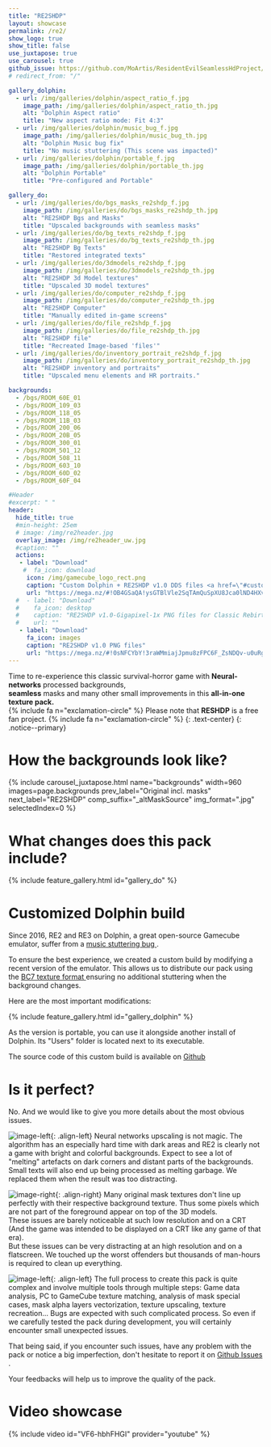 ```yaml
---
title: "RE2SHDP"
layout: showcase
permalink: /re2/
show_logo: true
show_title: false
use_juxtapose: true
use_carousel: true
github_issue: https://github.com/MoArtis/ResidentEvilSeamlessHdProject/issues
# redirect_from: "/"

gallery_dolphin:
  - url: /img/galleries/dolphin/aspect_ratio_f.jpg
    image_path: /img/galleries/dolphin/aspect_ratio_th.jpg
    alt: "Dolphin Aspect ratio"
    title: "New aspect ratio mode: Fit 4:3"
  - url: /img/galleries/dolphin/music_bug_f.jpg
    image_path: /img/galleries/dolphin/music_bug_th.jpg
    alt: "Dolphin Music bug fix"
    title: "No music stuttering (This scene was impacted)"
  - url: /img/galleries/dolphin/portable_f.jpg
    image_path: /img/galleries/dolphin/portable_th.jpg
    alt: "Dolphin Portable"
    title: "Pre-configured and Portable"

gallery_do:
  - url: /img/galleries/do/bgs_masks_re2shdp_f.jpg
    image_path: /img/galleries/do/bgs_masks_re2shdp_th.jpg
    alt: "RE2SHDP Bgs and Masks"
    title: "Upscaled backgrounds with seamless masks"
  - url: /img/galleries/do/bg_texts_re2shdp_f.jpg
    image_path: /img/galleries/do/bg_texts_re2shdp_th.jpg
    alt: "RE2SHDP Bg Texts"
    title: "Restored integrated texts"
  - url: /img/galleries/do/3dmodels_re2shdp_f.jpg
    image_path: /img/galleries/do/3dmodels_re2shdp_th.jpg
    alt: "RE2SHDP 3d Model textures"
    title: "Upscaled 3D model textures"
  - url: /img/galleries/do/computer_re2shdp_f.jpg
    image_path: /img/galleries/do/computer_re2shdp_th.jpg
    alt: "RE2SHDP Computer"
    title: "Manually edited in-game screens"
  - url: /img/galleries/do/file_re2shdp_f.jpg
    image_path: /img/galleries/do/file_re2shdp_th.jpg
    alt: "RE2SHDP file"
    title: "Recreated Image-based 'files'"
  - url: /img/galleries/do/inventory_portrait_re2shdp_f.jpg
    image_path: /img/galleries/do/inventory_portrait_re2shdp_th.jpg
    alt: "RE2SHDP inventory and portraits"
    title: "Upscaled menu elements and HR portraits."

backgrounds:
  - /bgs/ROOM_60E_01
  - /bgs/ROOM_109_03
  - /bgs/ROOM_118_05
  - /bgs/ROOM_11B_03
  - /bgs/ROOM_200_06
  - /bgs/ROOM_20B_05
  - /bgs/ROOM_300_01
  - /bgs/ROOM_501_12
  - /bgs/ROOM_508_11
  - /bgs/ROOM_603_10
  - /bgs/ROOM_60D_02
  - /bgs/ROOM_60F_04

#Header
#excerpt: " "
header:
  hide_title: true
  #min-height: 25em
  # image: /img/re2header.jpg
  overlay_image: /img/re2header_uw.jpg
  #caption: ""
  actions:
   - label: "Download"
    #  fa_icon: download
     icon: /img/gamecube_logo_rect.png
     caption: "Custom Dolphin + RE2SHDP v1.0 DDS files <a href=\"#customized-dolphin-build\">more info...</a>"
     url: "https://mega.nz/#!OB4GSaQA!ysGTBlVle2SqTAmQuSpXU8Jca0lND4HXvBODs7d0_TE"
  #  - label: "Download"
  #    fa_icon: desktop
  #    caption: "RE2SHDP v1.0-Gigapixel-1x PNG files for Classic Rebirth <a href=\"\">more info...</a>"
  #    url: ""
   - label: "Download"
     fa_icon: images
     caption: "RE2SHDP v1.0 PNG files"
     url: "https://mega.nz/#!0sNFCYbY!3raWMmiajJpmu8zFPC6F_ZsNDQv-u0uRgVpcq98NJeI"
---
```


<!-- <div class="feature__wrapper"> -->

Time to re-experience this classic survival-horror game with **Neural-networks** processed backgrounds,<br> **seamless** masks and many other small improvements in this **all-in-one texture pack.**<br>
{% include fa n="exclamation-circle" %} Please note that **RESHDP** is a free fan project. {% include fa n="exclamation-circle" %}
{: .text-center}
{: .notice--primary}

<!-- </div> -->

# How the backgrounds look like?

{% include carousel_juxtapose.html name="backgrounds" width=960 images=page.backgrounds prev_label="Original incl. masks" next_label="RE2SHDP" comp_suffix="_altMaskSource" img_format=".jpg" selectedIndex=0 %}

<div class="feature__wrapper"></div>

# What changes does this pack include?

{% include feature_gallery.html id="gallery_do" %}

<div class="feature__wrapper"></div>

<!-- # What's the big deal with "seamless masks"?

While it's not the first time the backgrounds of the classic RE games are being upscaled with ESRGAN or other similar tools, the result is usually not playable.

Trying to just use upscaled background will give you that result:

<div class="align-center" style="width:960px; margin-bottom:2em">
{% include juxtapose.html name="sl_mixed" prev_img="/seamless/Mixed.jpg" next_img="/seamless/Seamless.jpg" prev_label="Bg Only" next_label="Seamless" %}
</div>

Parts of the background is still pixelated. This is due to the fact that Classic RE games use pre-rendered backgrounds covered by sprites to create an illusion of depth. The parts still pixelated on the previous was these mask sprites being drawn on top of the background.

The mask setup in these games is quite complex. With multiple layer of "mask groups" and special cases where groups are switched on and off to animate the background.

The masks are packed as a texture sheet and like a puzzle, each parts (usually) correspond to a spot on the background texture.

Thus, processing the mask texture sheets will always end up creating seams around these masks. The color of a mask parts will be mixed with other parts and will miss the color information where there is transparency.

Our solution is to use the game data to determine proper Mask to background texture mapping coordinates, allowing us to regenerate the masks from any processed and upscaled background textures.

comparison with a directly upscaled and leave it as such (pixel)

<div class="feature__wrapper"></div> -->

# Customized Dolphin build

Since 2016, RE2 and RE3 on Dolphin, a great open-source Gamecube emulator, suffer from a [music stuttering bug <i class="fas fa-external-link-alt"></i>](https://bugs.dolphin-emu.org/issues/9840). 

To ensure the best experience, we created a custom build by modifying a recent version of the emulator. This allows us to distribute our pack using the [BC7 texture format <i class="fas fa-external-link-alt"></i>](https://docs.microsoft.com/en-us/windows/desktop/direct3d11/bc7-format) ensuring no additional stuttering when the background changes.

Here are the most important modifications:

{% include feature_gallery.html id="gallery_dolphin" %}

As the version is portable, you can use it alongside another install of Dolphin. Its "Users" folder is located next to its executable.

The source code of this custom build is available on [Github <i class="fab fa-github"></i>](https://github.com/MoArtis/dolphin)

<div class="feature__wrapper"></div>

# Is it perfect?

No. And we would like to give you more details about the most obvious issues.

![image-left](/img/perfect/text_issue.jpg){: .align-left}
Neural networks upscaling is not magic. The algorithm has an especially hard time with dark areas and RE2 is clearly not a game with bright and colorful backgrounds. Expect to see a lot of "melting" artefacts on dark corners and distant parts of the backgrounds.<br>
Small texts will also end up being processed as melting garbage. We replaced them when the result was too distracting.

![image-right](/img/perfect/mask_issue.jpg){: .align-right}
Many original mask textures don't line up perfectly with their respective background texture. Thus some pixels which are not part of the foreground appear on top of the 3D models.<br>
These issues are barely noticeable at such low resolution and on a CRT (And the game was intended to be displayed on a CRT like any game of that era).<br>
But these issues can be very distracting at an high resolution and on a flatscreen. We touched up the worst offenders but thousands of man-hours is required to clean up everything.

![image-left](/img/perfect/vectorization_issue.jpg){: .align-left}
The full process to create this pack is quite complex and involve multiple tools through multiple steps: Game data analysis, PC to GameCube texture matching, analysis of mask special cases, mask alpha layers vectorization, texture upscaling, texture recreation... Bugs are expected with such complicated process. So even if we carefully tested the pack during development, you will certainly encounter small unexpected issues.

That being said, if you encounter such issues, have any problem with the pack or notice a big imperfection, don't hesitate to report it on [Github Issues <i class="fab fa-github"></i>](https://github.com/MoArtis/ResidentEvilSeamlessHdProject/issues).

Your feedbacks will help us to improve the quality of the pack.

<div class="feature__wrapper"></div>

# Video showcase

{% include video id="VF6-hbhFHGI" provider="youtube" %}

<div class="feature__wrapper"></div>

<!-- # Comparison Gallery

{% include carousel_juxtapose.html name="backgrounds" width=960 images=page.backgrounds prev_label="Original incl. masks" next_label="RE2SHDP" comp_suffix="_altMaskSource" img_format=".jpg" selectedIndex=10 %}

<div class="feature__wrapper"></div> -->
